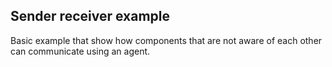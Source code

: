 ## Sender receiver example
 Basic example that show how components that are not aware of each other can communicate
 using an agent.
